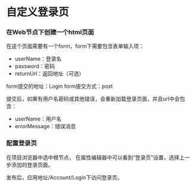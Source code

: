 # 自定义登录页

### 在Web节点下创建一个html页面

在这个页面需要有一个form，form下需要包含表单输入项：
- userName：登录名
- password：密码
- returnUrl：返回地址（可选）

form提交的地址：Login
form提交方式：post

提交后，如果有用户名密码或其他错误，会重新加载登录页面，并且url中会包含：
- userName：用户名
- errorMessage：错误消息

### 配置登录页

在项目浏览器中选中根节点， 在属性编辑器中可以看到“登录页”设置，选择上一步添加的登录页面。

发布后，应用地址/Account/Login下访问登录页。
